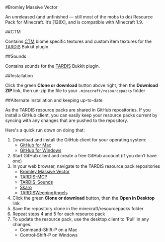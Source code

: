 #Bromley Massive Vector

An unreleased (and unfinished — still most of the mobs to do) Resource Pack for Minecraft. It’s [128X], and is compatible with Minecraft 1.9.

##CTM

Contains [CTM](https://bitbucket.org/prupe/mcpatcher/downloads) biome specific textures and custom item textures for the [TARDIS](http://dev.bukkit.org/bukkit-plugins/tardis) Bukkit plugin.

##Sounds

Contains sounds for the [TARDIS](http://dev.bukkit.org/bukkit-plugins/tardis) Bukkit plugin.

##Installation

Click the green __Clone or download__ button above right, then the __Download ZIP__ link, then un-zip the file to your `.minecraft/resourcepacks` folder

##Alternate installation and keeping up-to-date

As the TARDIS resource packs are shared in GitHub repositories. If you install a GitHub client, you can easily keep your resource packs current by syncing with any changes that are pushed to the repository.

Here's a quick run down on doing that:

1. Download and install the GitHub client for your operating system:
   * [GitHub for Mac](https://mac.github.com/)
   * [GitHub for Windows](https://windows.github.com/)
2. Start GitHub client and create a free GitHub account (if you don’t have one)
3. In your web browser, navigate to the TARDIS resource pack repositories
   * [Bromley Massive Vector](https://github.com/eccentricdevotion/Bromley-Massive-Vector)
   * [TARDIS-MCP](https://github.com/eccentricdevotion/TARDIS-MCP)
   * [TARDIS-Sounds](https://github.com/eccentricdevotion/TARDIS-SoundResourcePack)
   * [Skaro](https://github.com/eccentricdevotion/Skaro)
   * [TARDISWeepingAngels](https://github.com/eccentricdevotion/TARDISWeepingAngels-Resource-Pack)
4. Click the green __Clone or download__ button, then the __Open in Desktop__ link
5. Save the repository clone in the minecraft/resourcepacks folder
6. Repeat steps 4 and 5 for each resource pack
7. To update the resource pack, use the desktop client to ‘Pull’ in any changes.
   * Command-Shift-P on a Mac
   * Control-Shift-P on Windows
